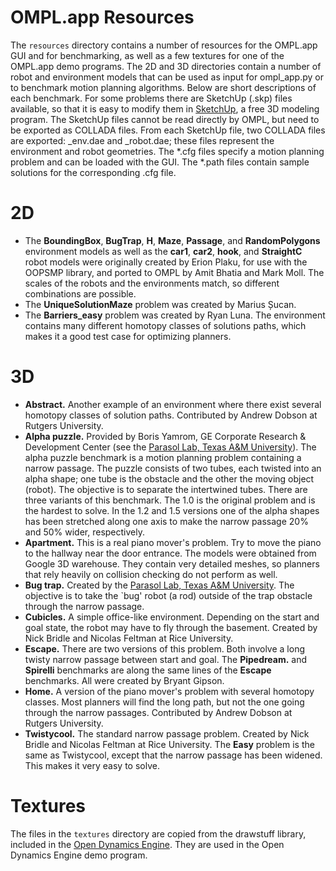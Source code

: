 # OMPL.app Resources

The `resources` directory contains a number of resources for the OMPL.app GUI and for benchmarking, as well as a few textures for one of the OMPL.app demo programs. The 2D and 3D directories contain a number of robot and environment models that can be used as input for ompl_app.py or to benchmark motion planning algorithms. Below are short descriptions of each benchmark. For some problems there are SketchUp (.skp) files available, so that it is easy to modify them in [SketchUp](https://www.sketchup.com), a free 3D modeling program. The SketchUp files cannot be read directly by OMPL, but need to be exported as COLLADA files. From each SketchUp file, two COLLADA files are exported: <problem>_env.dae and <problem>_robot.dae; these files represent the environment and robot geometries. The *.cfg files specify a motion planning problem and can be loaded with the GUI. The *.path files contain sample solutions for the corresponding .cfg file.


# 2D

- The **BoundingBox**, **BugTrap**, **H**, **Maze**, **Passage**, and **RandomPolygons** environment models as well as the **car1**, **car2**, **hook**, and **StraightC** robot models were originally created by Erion Plaku, for use with the OOPSMP library, and ported to OMPL by Amit Bhatia and Mark Moll. The scales of the robots and the environments match, so different combinations are possible.
- The **UniqueSolutionMaze** problem was created by Marius Șucan.
- The **Barriers_easy** problem was created by Ryan Luna. The environment contains many different homotopy classes of solutions paths, which makes it a good test case for optimizing planners.


# 3D

- **Abstract.** Another example of an environment where there exist several homotopy classes of solution paths. Contributed by Andrew Dobson at Rutgers University.
- **Alpha puzzle.** Provided by Boris Yamrom, GE Corporate Research & Development Center (see the [Parasol Lab, Texas A&M University][parasol]). The alpha puzzle benchmark is a motion planning problem containing a narrow passage. The puzzle consists of two tubes, each twisted into an alpha shape; one tube is the obstacle and the other the moving object (robot). The objective is to separate the intertwined tubes. There are three variants of this benchmark. The 1.0 is the original problem and is the hardest to solve. In the 1.2 and 1.5 versions one of the alpha shapes has been stretched along one axis to make the narrow passage 20% and 50% wider, respectively.
- **Apartment.** This is a real piano mover's problem. Try to move the piano to the hallway near the door entrance. The models were obtained from Google 3D warehouse. They contain very detailed meshes, so planners that rely heavily on collision checking do not perform as well.
- **Bug trap.** Created by the [Parasol Lab, Texas A&M University][parasol]. The objective is to take the `bug' robot (a rod) outside of the trap obstacle through the narrow passage.
- **Cubicles.** A simple office-like environment. Depending on the start and goal state, the robot may have to fly through the basement. Created by Nick Bridle and Nicolas Feltman at Rice University.
- **Escape.** There are two versions of this problem. Both involve a long twisty narrow passage between start and goal. The **Pipedream.** and **Spirelli** benchmarks are along the same lines of the **Escape** benchmarks. All were created by Bryant Gipson.
- **Home.** A version of the piano mover's problem with several homotopy classes.
  Most planners will find the long path, but not the one going through the
  narrow passages. Contributed by Andrew Dobson at Rutgers University.
- **Twistycool.** The standard narrow passage problem. Created by Nick Bridle and Nicolas Feltman at Rice University. The **Easy** problem is the same as Twistycool, except that the narrow passage has been widened. This makes it very easy to solve.


# Textures

The files in the `textures` directory are copied from the drawstuff library, included in the [Open Dynamics Engine](http://ode.org). They are used in the Open Dynamics Engine demo program.

[parasol]: http://parasol.tamu.edu/groups/amatogroup/benchmarks/mp/
